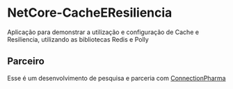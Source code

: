 # NetCore-CacheEResiliencia
Aplicação para demonstrar a utilização e configuração de Cache e Resiliencia, utilizando as bibliotecas Redis e Polly
## Parceiro
Esse é um desenvolvimento de pesquisa e parceria com [ConnectionPharma](https://cpharma.com.br)
